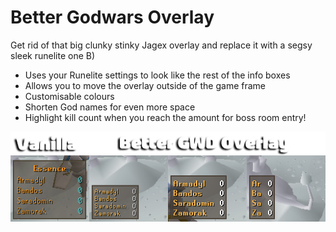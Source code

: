 # Better Godwars Overlay
Get rid of that big clunky stinky Jagex overlay and replace it with a segsy sleek runelite one B)

- Uses your Runelite settings to look like the rest of the info boxes
- Allows you to move the overlay outside of the game frame
- Customisable colours
- Shorten God names for even more space
- Highlight kill count when you reach the amount for boss room entry!

![](.README_images/af2ba73b.png)